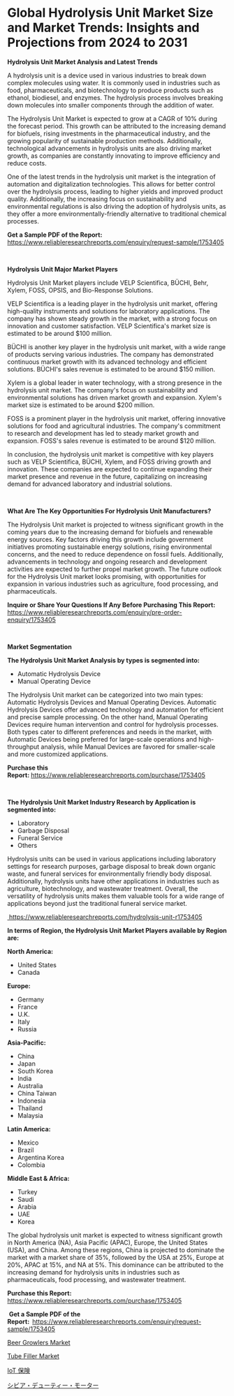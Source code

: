 <p><h1>Global Hydrolysis Unit Market Size and Market Trends: Insights and Projections from 2024 to 2031</h1></p><p><strong>Hydrolysis Unit Market Analysis and Latest Trends</strong></p>
<p><p>A hydrolysis unit is a device used in various industries to break down complex molecules using water. It is commonly used in industries such as food, pharmaceuticals, and biotechnology to produce products such as ethanol, biodiesel, and enzymes. The hydrolysis process involves breaking down molecules into smaller components through the addition of water.</p><p>The Hydrolysis Unit Market is expected to grow at a CAGR of 10% during the forecast period. This growth can be attributed to the increasing demand for biofuels, rising investments in the pharmaceutical industry, and the growing popularity of sustainable production methods. Additionally, technological advancements in hydrolysis units are also driving market growth, as companies are constantly innovating to improve efficiency and reduce costs.</p><p>One of the latest trends in the hydrolysis unit market is the integration of automation and digitalization technologies. This allows for better control over the hydrolysis process, leading to higher yields and improved product quality. Additionally, the increasing focus on sustainability and environmental regulations is also driving the adoption of hydrolysis units, as they offer a more environmentally-friendly alternative to traditional chemical processes.</p></p>
<p><strong>Get a Sample PDF of the Report:&nbsp;</strong> <a href="https://www.reliableresearchreports.com/enquiry/request-sample/1753405">https://www.reliableresearchreports.com/enquiry/request-sample/1753405</a></p>
<p>&nbsp;</p>
<p><strong>Hydrolysis Unit Major Market Players</strong></p>
<p><p>Hydrolysis Unit Market players include VELP Scientifica, BÜCHI, Behr, Xylem, FOSS, OPSIS, and Bio-Response Solutions. </p><p>VELP Scientifica is a leading player in the hydrolysis unit market, offering high-quality instruments and solutions for laboratory applications. The company has shown steady growth in the market, with a strong focus on innovation and customer satisfaction. VELP Scientifica's market size is estimated to be around $100 million.</p><p>BÜCHI is another key player in the hydrolysis unit market, with a wide range of products serving various industries. The company has demonstrated continuous market growth with its advanced technology and efficient solutions. BÜCHI's sales revenue is estimated to be around $150 million.</p><p>Xylem is a global leader in water technology, with a strong presence in the hydrolysis unit market. The company's focus on sustainability and environmental solutions has driven market growth and expansion. Xylem's market size is estimated to be around $200 million.</p><p>FOSS is a prominent player in the hydrolysis unit market, offering innovative solutions for food and agricultural industries. The company's commitment to research and development has led to steady market growth and expansion. FOSS's sales revenue is estimated to be around $120 million.</p><p>In conclusion, the hydrolysis unit market is competitive with key players such as VELP Scientifica, BÜCHI, Xylem, and FOSS driving growth and innovation. These companies are expected to continue expanding their market presence and revenue in the future, capitalizing on increasing demand for advanced laboratory and industrial solutions.</p></p>
<p>&nbsp;</p>
<p><strong>What Are The Key Opportunities For Hydrolysis Unit Manufacturers?</strong></p>
<p><p>The Hydrolysis Unit market is projected to witness significant growth in the coming years due to the increasing demand for biofuels and renewable energy sources. Key factors driving this growth include government initiatives promoting sustainable energy solutions, rising environmental concerns, and the need to reduce dependence on fossil fuels. Additionally, advancements in technology and ongoing research and development activities are expected to further propel market growth. The future outlook for the Hydrolysis Unit market looks promising, with opportunities for expansion in various industries such as agriculture, food processing, and pharmaceuticals.</p></p>
<p><strong>Inquire or Share Your Questions If Any Before Purchasing This Report:</strong> <a href="https://www.reliableresearchreports.com/enquiry/pre-order-enquiry/1753405">https://www.reliableresearchreports.com/enquiry/pre-order-enquiry/1753405</a></p>
<p>&nbsp;</p>
<p><strong>Market Segmentation</strong></p>
<p><strong>The Hydrolysis Unit Market Analysis by types is segmented into:</strong></p>
<p><ul><li>Automatic Hydrolysis Device</li><li>Manual Operating Device</li></ul></p>
<p><p>The Hydrolysis Unit market can be categorized into two main types: Automatic Hydrolysis Devices and Manual Operating Devices. Automatic Hydrolysis Devices offer advanced technology and automation for efficient and precise sample processing. On the other hand, Manual Operating Devices require human intervention and control for hydrolysis processes. Both types cater to different preferences and needs in the market, with Automatic Devices being preferred for large-scale operations and high-throughput analysis, while Manual Devices are favored for smaller-scale and more customized applications.</p></p>
<p><strong>Purchase this Report:&nbsp;</strong><a href="https://www.reliableresearchreports.com/purchase/1753405">https://www.reliableresearchreports.com/purchase/1753405</a></p>
<p>&nbsp;</p>
<p><strong>The Hydrolysis Unit Market Industry Research by Application is segmented into:</strong></p>
<p><ul><li>Laboratory</li><li>Garbage Disposal</li><li>Funeral Service</li><li>Others</li></ul></p>
<p><p>Hydrolysis units can be used in various applications including laboratory settings for research purposes, garbage disposal to break down organic waste, and funeral services for environmentally friendly body disposal. Additionally, hydrolysis units have other applications in industries such as agriculture, biotechnology, and wastewater treatment. Overall, the versatility of hydrolysis units makes them valuable tools for a wide range of applications beyond just the traditional funeral service market.</p></p>
<p><a href="https://www.reliableresearchreports.com/hydrolysis-unit-r1753405">&nbsp;https://www.reliableresearchreports.com/hydrolysis-unit-r1753405</a></p>
<p><strong>In terms of Region, the Hydrolysis Unit Market Players available by Region are:</strong></p>
<p>
    <p> <strong> North America: </strong>
        <ul>
            <li>United States</li>
            <li>Canada</li>
        </ul>
        </p> 
    <p> <strong> Europe: </strong>
        <ul>
            <li>Germany</li>
            <li>France</li>
            <li>U.K.</li>
            <li>Italy</li>
            <li>Russia</li>
        </ul>
        </p> 
    <p> <strong> Asia-Pacific: </strong>
        <ul>
            <li>China</li>
            <li>Japan</li>
            <li>South Korea</li>
            <li>India</li>
            <li>Australia</li>
            <li>China Taiwan</li>
            <li>Indonesia</li>
            <li>Thailand</li>
            <li>Malaysia</li>
        </ul>
        </p> 
    <p> <strong> Latin America: </strong>
        <ul>
            <li>Mexico</li>
            <li>Brazil</li>
            <li>Argentina Korea</li>
            <li>Colombia</li>
        </ul>
        </p> 
    <p> <strong> Middle East & Africa: </strong>
        <ul>
            <li>Turkey</li>
            <li>Saudi</li>
            <li>Arabia</li>
            <li>UAE</li>
            <li>Korea</li>
        </ul>
    </p>
    </p>
<p><p>The global hydrolysis unit market is expected to witness significant growth in North America (NA), Asia Pacific (APAC), Europe, the United States (USA), and China. Among these regions, China is projected to dominate the market with a market share of 35%, followed by the USA at 25%, Europe at 20%, APAC at 15%, and NA at 5%. This dominance can be attributed to the increasing demand for hydrolysis units in industries such as pharmaceuticals, food processing, and wastewater treatment.</p></p>
<p><strong>Purchase this Report: </strong><a href="https://www.reliableresearchreports.com/purchase/1753405">https://www.reliableresearchreports.com/purchase/1753405</a></p>
<p>&nbsp;<strong>Get a Sample PDF of the Report:&nbsp;&nbsp;</strong><a href="https://www.reliableresearchreports.com/enquiry/request-sample/1753405">https://www.reliableresearchreports.com/enquiry/request-sample/1753405</a></p>
<p><strong></strong></p>
<p><p><a href="https://www.linkedin.com/pulse/beer-growlers-market-outlook-industry-overview-forecast-2zele?trackingId=j%2BooKOaL29m56u2ur1l3lA%3D%3D">Beer Growlers Market</a></p><p><a href="https://www.linkedin.com/pulse/tube-filler-market-analysis-its-cagr-segmentation-global-nsvye?trackingId=yfmdHfxzi3PM%2Bj6oi5jlBg%3D%3D">Tube Filler Market</a></p><p><a href="https://medium.com/@jackpeters644/iot%E4%BF%9D%E9%99%BA%E5%B8%82%E5%A0%B4-2031%E5%B9%B4%E3%81%BE%E3%81%A7%E3%81%AE%E3%83%88%E3%83%AC%E3%83%B3%E3%83%89-%E4%BA%88%E6%B8%AC-%E7%AB%B6%E4%BA%89%E5%88%86%E6%9E%90-defd0f7d2ef6">IoT 保険</a></p><p><a href="https://medium.com/@elenorkiehn/%E9%87%8D%E5%BD%B9%E3%83%A2%E3%83%BC%E3%82%BF%E3%83%BC%E3%83%9E%E3%83%BC%E3%82%B1%E3%83%83%E3%83%88%E3%81%AE%E6%8C%87%E6%A8%99%E3%82%92%E8%A7%A3%E8%AA%AD%E3%81%99%E3%82%8B-%E5%B8%82%E5%A0%B4%E3%82%B7%E3%82%A7%E3%82%A2-%E3%83%88%E3%83%AC%E3%83%B3%E3%83%89-%E6%88%90%E9%95%B7%E3%83%91%E3%82%BF%E3%83%BC%E3%83%B3-0cf74d0aad0d">シビア・デューティー・モーター</a></p></p>